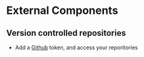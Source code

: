 External Components
==================

## Version controlled repositories

* Add a [Github](github.md) token, and access your reporitories

